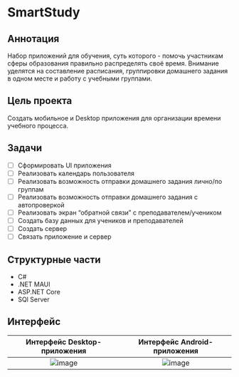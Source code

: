 # SmartStudy

## Аннотация 
Набор приложений для обучения, суть которого - помочь участникам сферы образования правильно распределять своё время. Внимание уделятся на составление расписания, группировки домашнего задания в одном месте и работу с учебными группами.

## Цель проекта
Создать мобильное и Desktop приложения для организации времени учебного процесса.

## Задачи
- [ ] Сформировать UI приложения
- [ ] Реализовать календарь пользователя
- [ ] Реализовать возможность отправки домашнего задания лично/по группам
- [ ] Реализовать возможность отправки домашнего задания с автопроверкой
- [ ] Реализовать экран “обратной связи” с преподавателем/учеником
- [ ] Создать базу данных для учеников и преподавателей
- [ ] Создать сервер
- [ ] Связать приложение и сервер

## Структурные части
* C#
* .NET MAUI
* ASP.NET Core
* SQl Server


## Интерфейс
| Интерфейс Desktop-приложения                                                                           | Интерфейс Android-приложения                                                                           |
|:------------------------------------------------------------------------------------------------------:|:------------------------------------------------------------------------------------------------------:|
|![image](https://github.com/aromansky/SmartStudy/assets/115107977/857dccd5-2e13-44c3-bc5d-f4b78d117cfd) | ![image](https://github.com/aromansky/SmartStudy/assets/115107977/2d8396ce-d039-4ce6-a51b-ee7e2d25286d)|
